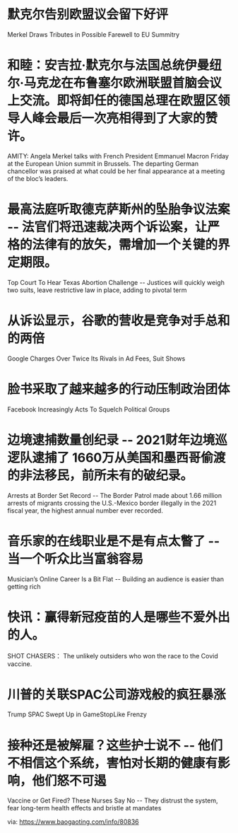 [#]: subject: "华尔街日报简讯-2021-10-23&34"
[#]: via: "https://www.baogaoting.com/info/80603"
[#]: author: "https://www.baogaoting.com/info/80836"
[#]: collector: "guevaraya"
[#]: translator: "guevaraya "
[#]: reviewer: " "
[#]: publisher: " "
[#]: url: " "
# 默克尔告别欧盟议会留下好评
Merkel Draws Tributes in Possible Farewell to EU Summitry
# 和睦：安吉拉·默克尔与法国总统伊曼纽尔·马克龙在布鲁塞尔欧洲联盟首脑会议上交流。即将卸任的德国总理在欧盟区领导人峰会最后一次亮相得到了大家的赞许。
AMITY: Angela Merkel talks with French President Emmanuel Macron Friday at the European Union summit in Brussels. The departing German chancellor was praised at what could be her final appearance at a meeting of the bloc’s leaders.
# 最高法庭听取德克萨斯州的坠胎争议法案 -- 法官们将迅速裁决两个诉讼案，让严格的法律有的放矢，需增加一个关键的界定期限。
Top Court To Hear Texas Abortion Challenge -- Justices will quickly weigh two suits, leave restrictive law in place, adding to pivotal term
# 从诉讼显示，谷歌的营收是竞争对手总和的两倍
Google Charges Over Twice Its Rivals in Ad Fees, Suit Shows
# 脸书采取了越来越多的行动压制政治团体
Facebook Increasingly Acts To Squelch Political Groups
# 边境逮捕数量创纪录 -- 2021财年边境巡逻队逮捕了 1660万从美国和墨西哥偷渡的非法移民，前所未有的破纪录。
Arrests at Border Set Record -- The Border Patrol made about 1.66 million arrests of migrants crossing the U.S.-Mexico border illegally in the 2021 fiscal year, the highest annual number ever recorded. 
# 音乐家的在线职业是不是有点太瞥了 -- 当一个听众比当富翁容易
Musician’s Online Career Is a Bit Flat  -- Building an audience is easier than getting rich
# 快讯：赢得新冠疫苗的人是哪些不爱外出的人。
SHOT CHASERS： The unlikely outsiders who won the race to the Covid vaccine.
# 川普的关联SPAC公司游戏般的疯狂暴涨
Trump SPAC Swept Up in GameStopLike Frenzy
# 接种还是被解雇？这些护士说不 -- 他们不相信这个系统，害怕对长期的健康有影响，他们怒不可遏
Vaccine or Get Fired? These Nurses Say No -- They distrust the system, fear long-term health effects and bristle at mandates


via: https://www.baogaoting.com/info/80836

